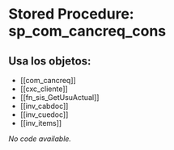 # Stored Procedure: sp_com_cancreq_cons

## Usa los objetos:
- [[com_cancreq]]
- [[cxc_cliente]]
- [[fn_sis_GetUsuActual]]
- [[inv_cabdoc]]
- [[inv_cuedoc]]
- [[inv_items]]

*No code available.*
